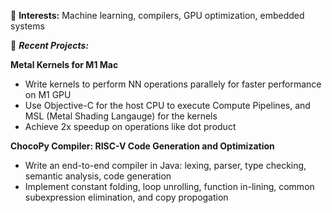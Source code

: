 🔭 **Interests:** Machine learning, compilers, GPU optimization, embedded systems

🌱 _**Recent Projects:**_

   **Metal Kernels for M1 Mac**
   - Write kernels to perform NN operations parallely for faster performance on M1 GPU
   - Use Objective-C for the host CPU to execute Compute Pipelines, and MSL (Metal Shading Langauge) for the kernels
   - Achieve 2x speedup on operations like dot product
   
   **ChocoPy Compiler: RISC-V Code Generation and Optimization**
   - Write an end-to-end compiler in Java: lexing, parser, type checking, semantic analysis, code generation
   - Implement constant folding, loop unrolling, function in-lining, common subexpression elimination, and copy propogation

<!--
**abhip02/abhip02** is a ✨ _special_ ✨ repository because its `README.md` (this file) appears on your GitHub profile.

Here are some ideas to get you started:

- 🔭 I’m currently working on ...
- 🌱 I’m currently learning ...
- 👯 I’m looking to collaborate on ...
- 🤔 I’m looking for help with ...
- 💬 Ask me about ...
- 📫 How to reach me: ...
- 😄 Pronouns: ...
- ⚡ Fun fact: ...
-->
